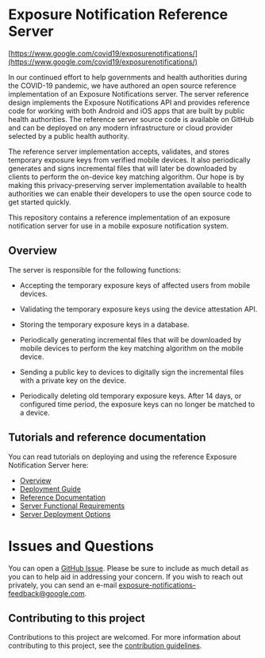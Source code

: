 # Exposure Notification Reference Server

[https://www.google.com/covid19/exposurenotifications/](https://www.google.com/covid19/exposurenotifications/)

In our continued effort to help governments and health authorities during the COVID-19 pandemic, we have authored an open source reference implementation of an Exposure Notifications server. The server reference design implements the Exposure Notifications API and provides reference code for working with both Android and iOS apps that are built by public health authorities. The reference server source code is available on GitHub and can be deployed on any modern infrastructure or cloud provider selected by a public health authority. 

The reference server implementation accepts, validates, and stores temporary exposure keys from verified mobile devices. It also periodically generates and signs incremental files that will later be downloaded by clients to perform the on-device key matching algorithm. Our hope is by making this privacy-preserving server implementation available to health authorities we can enable their developers to use the open source code to get started quickly. 

This repository contains a reference implementation of an exposure notification
server for use in a mobile exposure notification system.

## Overview

The server is responsible for the following functions:

* Accepting the temporary exposure keys of affected users from mobile devices.

* Validating the temporary exposure keys using the device attestation API.

* Storing the temporary exposure keys in a database.

* Periodically generating incremental files that will be downloaded by mobile
  devices to perform the key matching algorithm on the mobile device.

* Sending a public key to devices to digitally sign the incremental files with
  a private key on the device.

* Periodically deleting old temporary exposure keys. After 14 days, or
  configured time period, the exposure keys can no longer be matched to a device.

## Tutorials and reference documentation

You can read tutorials on deploying and using the reference Exposure Notification
Server here:

* [Overview](docs/index.md)
* [Deployment Guide](docs/deploying.md)
* [Reference Documentation](https://godoc.org/github.com/google/exposure-notifications-server)
* [Server Functional Requirements](docs/server_functional_requirements.md)
* [Server Deployment Options](docs/server_deployment_options.md)

# Issues and Questions

You can open a
[GitHub Issue](https://github.com/google/exposure-notifications-server/issues/new).
Please be sure to include as much detail as you can to help aid in addressing
your concern. If you wish to reach out privately, you can send an e-mail
exposure-notifications-feedback@google.com.

## Contributing to this project

Contributions to this project are welcomed. For more information about
contributing to this project, see the [contribution guidelines](CONTRIBUTING.md).

